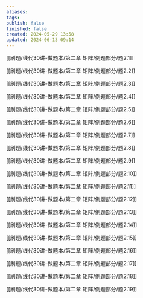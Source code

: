 ```yaml
---
aliases: 
tags: 
publish: false
finished: false
created: 2024-05-29 13:58
updated: 2024-06-13 09:14
---
```


[[刷题/线代30讲-做题本/第二章 矩阵/例题部分/题2.1]]

[[刷题/线代30讲-做题本/第二章 矩阵/例题部分/题2.2]]

[[刷题/线代30讲-做题本/第二章 矩阵/例题部分/题2.3]]

[[刷题/线代30讲-做题本/第二章 矩阵/例题部分/题2.4]]

[[刷题/线代30讲-做题本/第二章 矩阵/例题部分/题2.5]]

[[刷题/线代30讲-做题本/第二章 矩阵/例题部分/题2.6]]

[[刷题/线代30讲-做题本/第二章 矩阵/例题部分/题2.7]]

[[刷题/线代30讲-做题本/第二章 矩阵/例题部分/题2.8]]

[[刷题/线代30讲-做题本/第二章 矩阵/例题部分/题2.9]]

[[刷题/线代30讲-做题本/第二章 矩阵/例题部分/题2.10]]

[[刷题/线代30讲-做题本/第二章 矩阵/例题部分/题2.11]]

[[刷题/线代30讲-做题本/第二章 矩阵/例题部分/题2.12]]

[[刷题/线代30讲-做题本/第二章 矩阵/例题部分/题2.13]]

[[刷题/线代30讲-做题本/第二章 矩阵/例题部分/题2.14]]

[[刷题/线代30讲-做题本/第二章 矩阵/例题部分/题2.15]]

[[刷题/线代30讲-做题本/第二章 矩阵/例题部分/题2.16]]

[[刷题/线代30讲-做题本/第二章 矩阵/例题部分/题2.17]]

[[刷题/线代30讲-做题本/第二章 矩阵/例题部分/题2.18]]

[[刷题/线代30讲-做题本/第二章 矩阵/例题部分/题2.19]]

